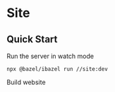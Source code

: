# Site

## Quick Start

Run the server in watch mode

```shell
npx @bazel/ibazel run //site:dev
```

Build website


